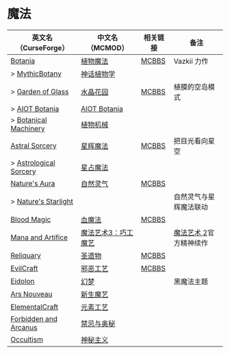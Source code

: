 # 魔法

| 英文名（CurseForge）                                                                        | 中文名（MCMOD）                                             | 相关链接                                              | 备注                                                          |
| ------------------------------------------------------------------------------------------- | ----------------------------------------------------------- | ----------------------------------------------------- | ------------------------------------------------------------- |
| [Botania](https://www.curseforge.com/minecraft/mc-mods/botania)                             | [植物魔法](https://www.mcmod.cn/class/332.html)             | [MCBBS](https://www.mcbbs.net/thread-722470-1-1.html) | Vazkii 力作                                                   |
| > [MythicBotany](https://www.curseforge.com/minecraft/mc-mods/mythicbotany)                 | [神话植物学](https://www.mcmod.cn/class/3644.html)          |                                                       |                                                               |
| > [Garden of Glass](https://www.curseforge.com/minecraft/mc-mods/botania-garden-of-glass)   | [水晶花园](https://www.mcmod.cn/class/645.html)             | [MCBBS](https://www.mcbbs.net/thread-541959-1-1.html) | 植膜的空岛模式                                                |
| > [AIOT Botania](https://www.curseforge.com/minecraft/mc-mods/aiot-botania)                 | [AIOT Botania](https://www.mcmod.cn/class/1544.html)        |                                                       |                                                               |
| > [Botanical Machinery](https://www.curseforge.com/minecraft/mc-mods/botanical-machinery)   | [植物机械](https://www.mcmod.cn/class/3141.html)            |                                                       |                                                               |
| [Astral Sorcery](https://www.curseforge.com/minecraft/mc-mods/astral-sorcery)               | [星辉魔法](https://www.mcmod.cn/class/639.html)             | [MCBBS](https://www.mcbbs.net/thread-710454-1-1.html) | 把目光看向星空                                                |
| > [Astrological Sorcery](https://www.curseforge.com/minecraft/mc-mods/astrological-sorcery) | [星占魔法](https://www.mcmod.cn/class/3253.html)            |                                                       |                                                               |
| [Nature's Aura](https://www.curseforge.com/minecraft/mc-mods/natures-aura)                  | [自然灵气](https://www.mcmod.cn/class/1547.html)            | [MCBBS](https://www.mcbbs.net/thread-858351-1-1.html) |                                                               |
| > [Nature's Starlight](https://www.curseforge.com/minecraft/mc-mods/natures-starlight)      |                                                             |                                                       | 自然灵气与星辉魔法联动                                        |
| [Blood Magic](https://www.curseforge.com/minecraft/mc-mods/blood-magic)                     | [血魔法](https://www.mcmod.cn/class/528.html)               | [MCBBS](https://www.mcbbs.net/thread-566726-1-1.html) |                                                               |
| [Mana and Artifice](https://www.curseforge.com/minecraft/mc-mods/mana-and-artifice)         | [魔法艺术3：巧工魔艺](https://www.mcmod.cn/class/2773.html) |                                                       | [魔法艺术 2](https://www.mcmod.cn/class/203.html)官方精神续作 |
| [Reliquary](https://www.curseforge.com/minecraft/mc-mods/reliquary-v1-3)                    | [圣遗物](https://www.mcmod.cn/class/525.html)               | [MCBBS](https://www.mcbbs.net/thread-842186-1-1.html) |                                                               |
| [EvilCraft](https://www.curseforge.com/minecraft/mc-mods/evilcraft)                         | [邪恶工艺](https://www.mcmod.cn/class/352.html)             | [MCBBS](https://www.mcbbs.net/thread-420085-1-1.html) |                                                               |
| [Eidolon](https://www.curseforge.com/minecraft/mc-mods/eidolon)                             | [幻梦](https://www.mcmod.cn/class/3469.html)                |                                                       | 黑魔法主题                                                    |
| [Ars Nouveau](https://www.curseforge.com/minecraft/mc-mods/ars-nouveau)                     | [新生魔艺](https://www.mcmod.cn/class/3468.html)            |                                                       |                                                               |
| [ElementalCraft](https://www.curseforge.com/minecraft/mc-mods/elemental-craft)              | [元素工艺](https://www.mcmod.cn/class/3504.html)            |                                                       |                                                               |
| [Forbidden and Arcanus](https://www.curseforge.com/minecraft/mc-mods/forbidden-arcanus)     | [禁忌与奥秘](https://www.mcmod.cn/class/2226.html)          |                                                       |                                                               |
| [Occultism](https://www.curseforge.com/minecraft/mc-mods/occultism)                         | [神秘主义](https://www.mcmod.cn/class/3986.html)            |                                                       |                                                               |
